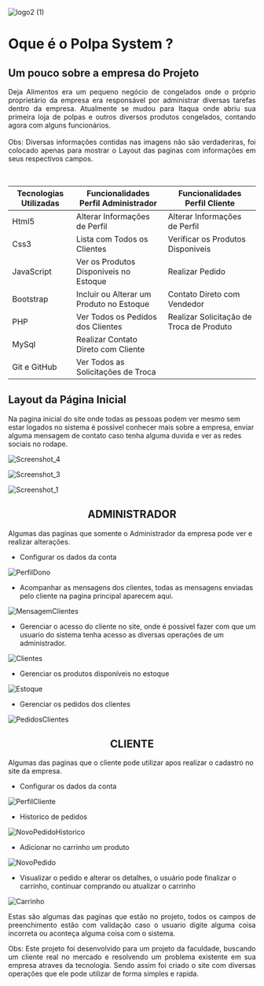 ![logo2 (1)](https://user-images.githubusercontent.com/42179077/69284317-195dcb80-0bcd-11ea-8373-739afff82175.png)

<h1>Oque é o Polpa System ? </h1>



<h2>Um pouco sobre a empresa do Projeto</h2>

<p align="justify">
Deja Alimentos era um pequeno negócio de congelados onde o próprio proprietário da empresa era responsável por administrar diversas tarefas dentro da empresa. Atualmente se mudou para Itaqua onde abriu sua primeira loja de polpas e outros diversos produtos congelados, contando agora com alguns funcionários.
<br>
<br>
Obs: Diversas informações contidas nas imagens não são verdaderiras, foi colocado apenas para mostrar o Layout das paginas com informações em seus respectivos campos.
</p>

<br>

<table>
	<thead>
		<th>Tecnologias Utilizadas</th>
		<th>Funcionalidades Perfil Administrador</th>
		<th>Funcionalidades Perfil Cliente</th>
	</thead>
	<tbody>
		<tr>
			<td>Html5</td>
			<td>Alterar Informações de Perfil</td>
			<td>Alterar Informações de Perfil</td>
		</tr>
		<tr>
			<td>Css3</td>
			<td>Lista com Todos os Clientes</td>
			<td>Verificar os Produtos Disponiveis</td>
		</tr>
		<tr>
			<td>JavaScript</td>
			<td>Ver os Produtos Disponiveis no Estoque</td>
			<td>Realizar Pedido</td>
		</tr>
		<tr>
			<td>Bootstrap</td>
			<td>Incluir ou Alterar um Produto no Estoque</td>
			<td>Contato Direto com Vendedor</td>
		</tr>
		<tr>
			<td>PHP</td>
			<td>Ver Todos os Pedidos dos Clientes</td>
			<td>Realizar Solicitação de Troca de Produto</td>
		</tr>
		<tr>
			<td>MySql</td>
			<td>Realizar Contato Direto com Cliente</td>
			<td></td>
			</tr>
			<tr>
				<td>Git e GitHub</td>
				<td>Ver Todos as Solicitações de Troca</td>
				<td></td>
			</tr>
		</tbody>
	</table>

<h2>Layout da Página Inicial</h1>

<p>Na pagina inicial do site onde todas as pessoas podem ver mesmo sem estar logados no sistema é possivel conhecer mais sobre a empresa, enviar alguma mensagem de contato caso tenha alguma duvida e ver as redes sociais no rodape.</p>

![Screenshot_4](https://user-images.githubusercontent.com/42179077/82226885-6eb93200-98fd-11ea-8cc2-8ef32b4bde5e.png)

![Screenshot_3](https://user-images.githubusercontent.com/42179077/82226291-b4292f80-98fc-11ea-81ca-896421073508.png)

![Screenshot_1](https://user-images.githubusercontent.com/42179077/82226292-b4c1c600-98fc-11ea-8b11-dd5824367b63.png)

<h2 align="center">ADMINISTRADOR</h2>

<p>Algumas das paginas que somente o Administrador da empresa pode ver e realizar alterações.</p>

- Configurar os dados da conta

![PerfilDono](https://user-images.githubusercontent.com/42179042/67163543-ab608300-f346-11e9-9049-133bf81928dc.png)

- Acompanhar as mensagens dos clientes, todas as mensagens enviadas pelo cliente na pagina principal aparecem aqui.

![MensagemClientes](https://user-images.githubusercontent.com/42179042/67163566-e95da700-f346-11e9-9817-2b9a14e9e771.png)

- Gerenciar o acesso do cliente no site, onde é possivel fazer com que um usuario do sistema tenha acesso as diversas operações de um administrador.

![Clientes](https://user-images.githubusercontent.com/42179042/67163597-393c6e00-f347-11e9-9907-67d56f67d665.png)

- Gerenciar os produtos disponíveis no estoque

![Estoque](https://user-images.githubusercontent.com/42179042/67163631-7b65af80-f347-11e9-9792-319a48d778e0.png)

- Gerenciar os pedidos dos clientes

![PedidosClientes](https://user-images.githubusercontent.com/42179042/67163680-3f7f1a00-f348-11e9-91a7-8b3c64a483dc.png)

<h2 align="center">CLIENTE</h2>

<p>Algumas das paginas que o cliente pode utilizar apos realizar o cadastro no site da empresa.</p>

- Configurar os dados da conta

![PerfilCliente](https://user-images.githubusercontent.com/42179042/67163776-64c05800-f349-11e9-89b4-13f3eb2c00ff.png)

- Historico de pedidos

![NovoPedidoHistorico](https://user-images.githubusercontent.com/42179042/67163821-ea440800-f349-11e9-8d79-4afdd7e00cf5.png)

- Adicionar no carrinho um produto

![NovoPedido](https://user-images.githubusercontent.com/42179042/67163830-2d9e7680-f34a-11e9-9360-f18a9a698361.png)

- Visualizar o pedido e alterar os detalhes, o usuário pode finalizar o carrinho, continuar comprando ou atualizar o carrinho

![Carrinho](https://user-images.githubusercontent.com/42179042/67163843-57f03400-f34a-11e9-9e6b-4b97beefbaaa.png)

<p align="justify">Estas são algumas das paginas que estão no projeto, todos os campos de preenchimento estão com validação caso o usuario digite alguma coisa incorreta ou aconteça alguma coisa com o sistema.<p>

<p align="justify">Obs: Este projeto foi desenvolvido para um projeto da faculdade, buscando um cliente real no mercado e resolvendo um problema existente em sua empresa atraves da tecnologia. Sendo assim foi criado o site com diversas operações que ele pode utilizar de forma simples e rapida.<p>



